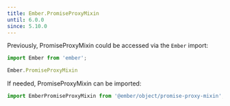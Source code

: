 ```yaml
---
title: Ember.PromiseProxyMixin
until: 6.0.0
since: 5.10.0
---
```



Previously, PromiseProxyMixin could be accessed via the `Ember` import:
```js
import Ember from 'ember';

Ember.PromiseProxyMixin
```

 If needed, PromiseProxyMixin can be imported:
```js
import EmberPromiseProxyMixin from '@ember/object/promise-proxy-mixin';```
